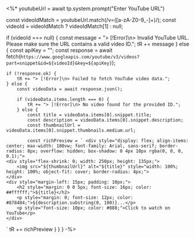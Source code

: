 <%*
youtubeUrl = await tp.system.prompt("Enter YouTube URL")

const videoIdMatch = youtubeUrl.match(/v=([a-zA-Z0-9_-]+)/);
const videoId = videoIdMatch ? videoIdMatch[1] : null;

if (videoId === null) {
    const message = "> [!Error]\n> Invalid YouTube URL. Please make sure the URL contains a valid video ID.";
    tR += message
} else {
    const apiKey = "<API KEY>";
    const response = await fetch(`https://www.googleapis.com/youtube/v3/videos?part=snippet&id=${videoId}&key=${apiKey}`);

    if (!response.ok) {
        tR += "> [!Error]\n> Failed to fetch YouTube video data.";
    } else {
        const videoData = await response.json();

        if (videoData.items.length === 0) {
            tR += "> [!Error]\n> No video found for the provided ID.";
        } else {
            const title = videoData.items[0].snippet.title; 
            const description = videoData.items[0].snippet.description; 
            const thumbnailUrl = videoData.items[0].snippet.thumbnails.medium.url;

            const richPreview = ` <div style="display: flex; align-items: center; max-width: 100vw; font-family: Arial, sans-serif; border-radius: 8px; overflow: hidden; box-shadow: 0 4px 10px rgba(0, 0, 0, 0.1);">
    <div style="flex-shrink: 0; width: 250px; height: 135px;">
        <img src="${thumbnailUrl}" alt="${title}" style="width: 100%; height: 100%; object-fit: cover; border-radius: 4px;">
    </div>
    <div style="margin-left: 15px; padding: 10px;">
        <h2 style="margin: 0 0 5px; font-size: 16px; color: ##ffffff;">${title}</h2>
        <p style="margin: 0; font-size: 12px; color: #878484;">${description.substring(0, 100)}...</p>
        <p style="font-size: 10px; color: #888;">Click to watch on YouTube</p>
    </div>
</div> `
        tR += richPreview
            }
        }
    }
-%>
